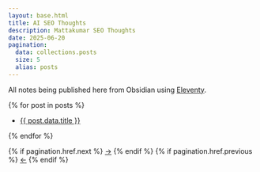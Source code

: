 ```yaml
---
layout: base.html
title: AI SEO Thoughts
description: Mattakumar SEO Thoughts
date: 2025-06-20
pagination:
  data: collections.posts
  size: 5
  alias: posts
---
```


All notes being published here from Obsidian using [Eleventy](https://11ty.dev/).

<div>
{% for post in posts %}
<ul>
    <li><a href="https://mattakumar.com{{ post.url }}">{{ post.data.title }}</a></li>
</ul>
{% endfor %}

<!-- Pagination links -->

{% if pagination.href.next %}
<a class="contrast" role="button" href="{{ pagination.href.next }}">→</a>
{% endif %}
{% if pagination.href.previous %}
<a class="contrast" role="button" href="{{ pagination.href.previous }}">←</a>
{% endif %}

</div>
